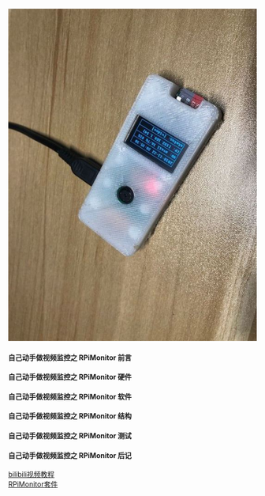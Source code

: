 ![screenshot](https://github.com/wuxx/rpi_monitor/blob/master/doc/screenshot.jpg)

#### 自己动手做视频监控之 RPiMonitor 前言 ####
#### 自己动手做视频监控之 RPiMonitor 硬件 ####
#### 自己动手做视频监控之 RPiMonitor 软件 ####
#### 自己动手做视频监控之 RPiMonitor 结构 ####
#### 自己动手做视频监控之 RPiMonitor 测试 ####
#### 自己动手做视频监控之 RPiMonitor 后记 ####

[bilibili视频教程](https://www.bilibili.com/video/av36561595/)  
[RPiMonitor套件](https://item.taobao.com/item.htm?spm=a1z38n.10677092.0.0.63231debBLCwdf&id=582853731120)
